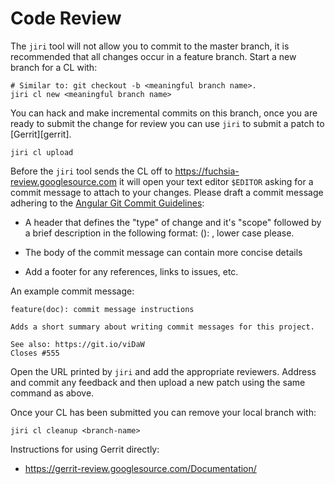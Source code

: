 # Code Review

The `jiri` tool will not allow you to commit to the master branch, it is recommended that all changes occur in a feature branch. Start a new branch for a CL with:

    # Similar to: git checkout -b <meaningful branch name>.
    jiri cl new <meaningful branch name>

You can hack and make incremental commits on this branch, once you are ready to submit the change for review you can use `jiri` to submit a patch to [Gerrit][gerrit].

    jiri cl upload

Before the `jiri` tool sends the CL off to https://fuchsia-review.googlesource.com it will open your text editor `$EDITOR` asking for a commit message to attach to your changes. Please draft a commit message adhering to the [Angular Git Commit Guidelines](https://git.io/viDaW):

* A header that defines the "type" of change and it's "scope" followed by a brief description in the following format: <type>(<scope>): <description>, lower case please.

* The body of the commit message can contain more concise details

* Add a footer for any references, links to issues, etc.

An example commit message:

    feature(doc): commit message instructions

    Adds a short summary about writing commit messages for this project.

    See also: https://git.io/viDaW
    Closes #555

Open the URL printed by `jiri` and add the appropriate reviewers. Address and commit any feedback and then upload a new patch using the same command as above.

Once your CL has been submitted you can remove your local branch with:

    jiri cl cleanup <branch-name>


Instructions for using Gerrit directly:

 * https://gerrit-review.googlesource.com/Documentation/
